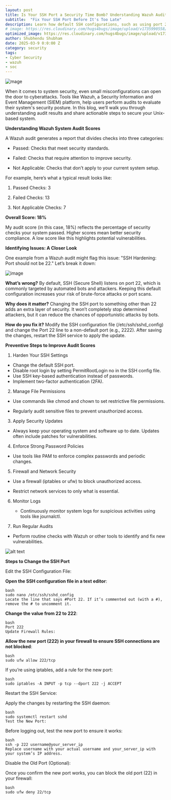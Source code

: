 ```yaml
---
layout: post
title: Is Your SSH Port a Security Time Bomb? Understanding Wazuh Audit Insights
subtitle:  "Fix Your SSH Port Before It's Too Late"
description: Learn how default SSH configurations, such as using port 22, can expose your system to security risks. This blog dives into Wazuh audit insights and provides actionable steps to strengthen your Unix-based system's defenses. Stay ahead of attackers with smarter configurations!
# image: https://res.cloudinary.com/hugs4bugs/image/upload/v1735990558/hugs4bugs/MFA/profile_u7ic2x.jpg
optimized_image: https://res.cloudinary.com/hugs4bugs/image/upload/v1735990558/hugs4bugs/MFA/profile_u7ic2x.jpg
author: Shubhendu Shubham
date: 2025-03-9 0:0:00 Z
category: security
tags:
- Cyber Security
- wazuh
- soc
---
```


![mage](https://res.cloudinary.com/hugs4bugs/image/upload/v1741543902/hugs4bugs/wazuh_yg5dwh.jpg)

When it comes to system security, even small misconfigurations can open the door to cyberattacks. Tools like Wazuh, a Security Information and Event Management (SIEM) platform, help users perform audits to evaluate their system's security posture. In this blog, we’ll walk you through understanding audit results and share actionable steps to secure your Unix-based system.

**Understanding Wazuh System Audit Scores**

A Wazuh audit generates a report that divides checks into three categories:

- Passed: Checks that meet security standards.

- Failed: Checks that require attention to improve security.

- Not Applicable: Checks that don’t apply to your current system setup.

For example, here’s what a typical result looks like:

1. Passed Checks: 3

2. Failed Checks: 13

3. Not Applicable Checks: 7

**Overall Score: 18%**

My audit score (in this case, 18%) reflects the percentage of security checks your system passed. Higher scores mean better security compliance. A low score like this highlights potential vulnerabilities.

**Identifying Issues: A Closer Look**

One example from a Wazuh audit might flag this issue: "SSH Hardening: Port should not be 22." Let’s break it down:

![image](https://res.cloudinary.com/hugs4bugs/image/upload/v1741545552/hugs4bugs/controls_wtzyq0.jpg)

**What’s wrong?** By default, SSH (Secure Shell) listens on port 22, which is commonly targeted by automated bots and attackers. Keeping this default configuration increases your risk of brute-force attacks or port scans.

**Why does it matter?** Changing the SSH port to something other than 22 adds an extra layer of security. It won’t completely stop determined attackers, but it can reduce the chances of opportunistic attacks by bots.

**How do you fix it?** Modify the SSH configuration file (/etc/ssh/sshd_config) and change the Port 22 line to a non-default port (e.g., 2222). After saving the changes, restart the SSH service to apply the update.

**Preventive Steps to Improve Audit Scores**

1. Harden Your SSH Settings
  - Change the default SSH port.
  - Disable root login by setting PermitRootLogin no in the SSH config file.
  - Use SSH key-based authentication instead of passwords.
  - Implement two-factor authentication (2FA).
2. Manage File Permissions
- Use commands like chmod and chown to set restrictive file permissions.

- Regularly audit sensitive files to prevent unauthorized access.

3. Apply Security Updates
  - Always keep your operating system and software up to date. Updates often include patches for vulnerabilities.

4. Enforce Strong Password Policies
  - Use tools like PAM to enforce complex passwords and periodic changes.

5. Firewall and Network Security
  - Use a firewall (iptables or ufw) to block unauthorized access.

  - Restrict network services to only what is essential.

6. Monitor Logs
   - Continuously monitor system logs for suspicious activities using tools like journalctl.

7. Run Regular Audits
  - Perform routine checks with Wazuh or other tools to identify and fix new vulnerabilities.


![alt text](https://res.cloudinary.com/hugs4bugs/image/upload/v1741546358/hugs4bugs/www_irv7on.png)

**Steps to Change the SSH Port**

Edit the SSH Configuration File:

**Open the SSH configuration file in a text editor**:

```
bash
sudo nano /etc/ssh/sshd_config
Locate the line that says #Port 22. If it’s commented out (with a #), remove the # to uncomment it.
```

**Change the value from 22 to 222**:

```
bash
Port 222
Update Firewall Rules:
```
**Allow the new port (222) in your firewall to ensure SSH connections are not blocked**:
```
bash
sudo ufw allow 222/tcp
```

If you’re using iptables, add a rule for the new port:
```
bash
sudo iptables -A INPUT -p tcp --dport 222 -j ACCEPT

```

Restart the SSH Service:

Apply the changes by restarting the SSH daemon:

```
bash
sudo systemctl restart sshd
Test the New Port:
``` 
Before logging out, test the new port to ensure it works:
```
bash
ssh -p 222 username@your_server_ip
Replace username with your actual username and your_server_ip with your system’s IP address.
```
Disable the Old Port (Optional):

Once you confirm the new port works, you can block the old port (22) in your firewall:
```
bash
sudo ufw deny 22/tcp

```
